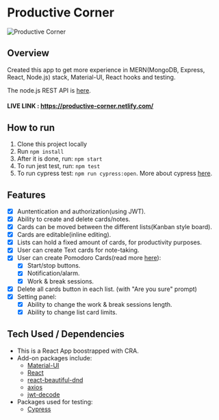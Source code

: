 # Productive Corner

![Productive Corner](https://res.cloudinary.com/jimskretas/image/upload/v1594736760/productive-corner-wide.png)

## Overview

Created this app to get more experience in MERN(MongoDB, Express, React, Node.js) stack, Material-UI, React hooks and testing.

The node.js REST API is [here](https://github.com/jimskretas/productive-corner-api).

#### LIVE LINK : https://productive-corner.netlify.com/

## How to run

1. Clone this project locally
2. Run `npm install`
3. After it is done, run: `npm start`
4. To run jest test, run: `npm test`
5. To run cypress test: `npm run cypress:open`. More about cypress [here](https://docs.cypress.io/guides/getting-started/installing-cypress.html).

## Features

- [x] Auntentication and authorization(using JWT).
- [x] Ability to create and delete cards/notes.
- [x] Cards can be moved between the different lists(Kanban style board).
- [x] Cards are editable(inline editing).
- [x] Lists can hold a fixed amount of cards, for productivity purposes.
- [x] User can create Text cards for note-taking.
- [x] User can create Pomodoro Cards(read more [here](https://en.wikipedia.org/wiki/Pomodoro_Technique)):
  - [x] Start/stop buttons.
  - [x] Notification/alarm.
  - [x] Work & break sessions.
- [x] Delete all cards button in each list. (with "Are you sure" prompt)
- [x] Setting panel:
  - [x] Ability to change the work & break sessions length.
  - [x] Ability to change list card limits.

## Tech Used / Dependencies

- This is a React App boostrapped with CRA.
- Add-on packages include: <br>
  - [Material-UI](https://www.npmjs.com/package/@material-ui/core)
  - [React <Countdown />](https://www.npmjs.com/package/react-countdown)
  - [react-beautiful-dnd](https://www.npmjs.com/package/react-beautiful-dnd)
  - [axios](https://www.npmjs.com/package/axios)
  - [jwt-decode](https://www.npmjs.com/package/jwt-decode)
- Packages used for testing: <br>
  - [Cypress](https://www.npmjs.com/package/cypress)
